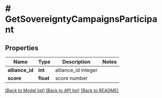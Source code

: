 # # GetSovereigntyCampaignsParticipant

## Properties

Name | Type | Description | Notes
------------ | ------------- | ------------- | -------------
**alliance_id** | **int** | alliance_id integer | 
**score** | **float** | score number | 

[[Back to Model list]](../../README.md#documentation-for-models) [[Back to API list]](../../README.md#documentation-for-api-endpoints) [[Back to README]](../../README.md)


